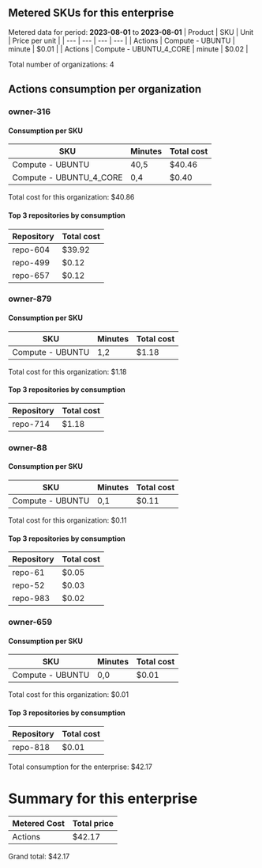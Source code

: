 
## Metered SKUs for this enterprise

Metered data for period: **2023-08-01** to **2023-08-01**
| Product | SKU | Unit | Price per unit |
| --- | --- | --- | --- |
| Actions | Compute - UBUNTU | minute | $0.01 |
| Actions | Compute - UBUNTU_4_CORE | minute | $0.02 |

Total number of organizations: 4

## Actions consumption per organization


### owner-316


#### Consumption per SKU

| SKU | Minutes | Total cost |
| --- | --- | --- |
| Compute - UBUNTU | 40,5 | $40.46 |
| Compute - UBUNTU_4_CORE | 0,4 | $0.40 |

Total cost for this organization: $40.86

#### Top 3 repositories by consumption

| Repository | Total cost |
| --- | --- |
| repo-604 | $39.92 |
| repo-499 | $0.12 |
| repo-657 | $0.12 |


### owner-879


#### Consumption per SKU

| SKU | Minutes | Total cost |
| --- | --- | --- |
| Compute - UBUNTU | 1,2 | $1.18 |

Total cost for this organization: $1.18

#### Top 3 repositories by consumption

| Repository | Total cost |
| --- | --- |
| repo-714 | $1.18 |


### owner-88


#### Consumption per SKU

| SKU | Minutes | Total cost |
| --- | --- | --- |
| Compute - UBUNTU | 0,1 | $0.11 |

Total cost for this organization: $0.11

#### Top 3 repositories by consumption

| Repository | Total cost |
| --- | --- |
| repo-61 | $0.05 |
| repo-52 | $0.03 |
| repo-983 | $0.02 |


### owner-659


#### Consumption per SKU

| SKU | Minutes | Total cost |
| --- | --- | --- |
| Compute - UBUNTU | 0,0 | $0.01 |

Total cost for this organization: $0.01

#### Top 3 repositories by consumption

| Repository | Total cost |
| --- | --- |
| repo-818 | $0.01 |

Total consumption for the enterprise: $42.17

# Summary for this enterprise

| Metered Cost | Total price |
| --- | --- |
| Actions | $42.17 |

Grand total: $42.17
